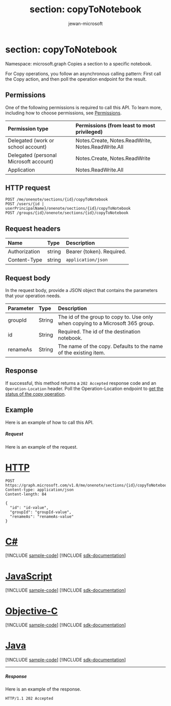 ﻿---
title: "section: copyToNotebook"
description: "Copies a section to a specific notebook."
localization_priority: Normal
author: "jewan-microsoft"
ms.prod: "onenote"
doc_type: apiPageType
---

# section: copyToNotebook

Namespace: microsoft.graph
Copies a section to a specific notebook.

For Copy operations, you follow an asynchronous calling pattern:  First call the Copy action, and then poll the operation endpoint for the result.

## Permissions

One of the following permissions is required to call this API. To learn more, including how to choose permissions, see [Permissions](/graph/permissions-reference).

| Permission type                        | Permissions (from least to most privileged)        |
| :------------------------------------- | :------------------------------------------------- |
| Delegated (work or school account)     | Notes.Create, Notes.ReadWrite, Notes.ReadWrite.All |
| Delegated (personal Microsoft account) | Notes.Create, Notes.ReadWrite                      |
| Application                            | Notes.ReadWrite.All                                |

## HTTP request

<!-- { "blockType": "ignored" } -->

```http
POST /me/onenote/sections/{id}/copyToNotebook
POST /users/{id | userPrincipalName}/onenote/sections/{id}/copyToNotebook
POST /groups/{id}/onenote/sections/{id}/copyToNotebook
```

## Request headers

| Name          | Type   | Description               |
| :------------ | :----- | :------------------------ |
| Authorization | string | Bearer {token}. Required. |
| Content-Type  | string | `application/json`        |

## Request body

In the request body, provide a JSON object that contains the parameters that your operation needs.

| Parameter | Type   | Description                                                                     |
| :-------- | :----- | :------------------------------------------------------------------------------ |
| groupId   | String | The id of the group to copy to. Use only when copying to a Microsoft 365 group. |
| id        | String | Required. The id of the destination notebook.                                   |
| renameAs  | String | The name of the copy. Defaults to the name of the existing item.                |

## Response

If successful, this method returns a `202 Accepted` response code and an `Operation-Location` header. Poll the Operation-Location endpoint to [get the status of the copy operation](onenoteoperation-get.md).

## Example

Here is an example of how to call this API.

##### Request

Here is an example of the request.

# [HTTP](#tab/http)

<!-- {
  "blockType": "request",
  "name": "section_copytonotebook"
}-->

```http
POST https://graph.microsoft.com/v1.0/me/onenote/sections/{id}/copyToNotebook
Content-type: application/json
Content-length: 84

{
  "id": "id-value",
  "groupId": "groupId-value",
  "renameAs": "renameAs-value"
}
```

# [C#](#tab/csharp)

[!INCLUDE [sample-code](../includes/snippets/csharp/section-copytonotebook-csharp-snippets.md)]
[!INCLUDE [sdk-documentation](../includes/snippets/snippets-sdk-documentation-link.md)]

# [JavaScript](#tab/javascript)

[!INCLUDE [sample-code](../includes/snippets/javascript/section-copytonotebook-javascript-snippets.md)]
[!INCLUDE [sdk-documentation](../includes/snippets/snippets-sdk-documentation-link.md)]

# [Objective-C](#tab/objc)

[!INCLUDE [sample-code](../includes/snippets/objc/section-copytonotebook-objc-snippets.md)]
[!INCLUDE [sdk-documentation](../includes/snippets/snippets-sdk-documentation-link.md)]

# [Java](#tab/java)

[!INCLUDE [sample-code](../includes/snippets/java/section-copytonotebook-java-snippets.md)]
[!INCLUDE [sdk-documentation](../includes/snippets/snippets-sdk-documentation-link.md)]

---

##### Response

Here is an example of the response.

<!-- {
  "blockType": "response",
  "truncated": true,
  "@odata.type": "microsoft.graph.onenoteOperation"
} -->

```http
HTTP/1.1 202 Accepted
```

<!-- uuid: 8fcb5dbc-d5aa-4681-8e31-b001d5168d79
2015-10-25 14:57:30 UTC -->

<!-- {
  "type": "#page.annotation",
  "description": "section: copyToNotebook",
  "keywords": "",
  "section": "documentation",
  "tocPath": "",
  "suppressions": [
  ]
}-->
